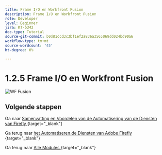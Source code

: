 ```yaml
---
title: Frame I/O en Workfront Fusion
description: Frame I/O en Workfront Fusion
role: Developer
level: Beginner
jira: KT-5342
doc-type: Tutorial
source-git-commit: b0d81ccd3c3bf1ef2a836a3565069dd024bd90a6
workflow-type: tm+mt
source-wordcount: '45'
ht-degree: 0%

---
```


# 1.2.5 Frame I/O en Workfront Fusion

![ WF Fusion ](./images/wffc63.png)

## Volgende stappen

Ga naar [ Samenvatting en Voordelen van de Automatisering van de Diensten van Firefly ](./summary.md){target="_blank"}

Ga terug naar [ het Automatiseren de Diensten van Adobe Firefly ](./automation.md){target="_blank"}

Ga terug naar [ Alle Modules ](./../../../overview.md){target="_blank"}
